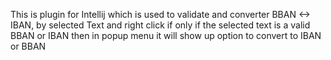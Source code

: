 This is plugin for Intellij which is used to validate and converter BBAN <-> IBAN, by selected Text and right click if only if the selected text is a valid BBAN or IBAN then in popup menu it will show up option to convert to IBAN or BBAN
